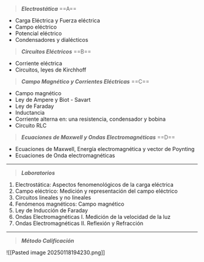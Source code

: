 
> ***Electrostática*** ==A==
- Carga Eléctrica y Fuerza eléctrica
- Campo eléctrico
- Potencial eléctrico
- Condensadores y dialécticos

> ***Circuitos Eléctricos*** ==B==
- Corriente eléctrica
- Circuitos, leyes de Kirchhoff

> ***Campo Magnético y Corrientes Eléctricas*** ==C==
- Campo magnético
- Ley de Ampere y Biot - Savart
- Ley de Faraday
- Inductancia
- Corriente alterna en: una resistencia, condensador y bobina
- Circuito RLC

> ***Ecuaciones de Maxwell y Ondas Electromagnéticas*** ==D==
- Ecuaciones de Maxwell, Energía electromagnética y vector de Poynting
- Ecuaciones de Onda electromagnéticas

---
> ***Laboratorios***
1. Electrostática: Aspectos fenomenológicos de la carga eléctrica
2. Campo eléctrico: Medición y representación del campo eléctrico
3. Circuitos lineales y no lineales
4. Fenómenos magnéticos: Campo magnético
5. Ley de Inducción de Faraday
6. Ondas Electromagnéticas I. Medición de la velocidad de la luz
7. Ondas Electromagnéticas II. Reflexión y Refracción

---
> ***Método Calificación***

![[Pasted image 20250118194230.png]]

